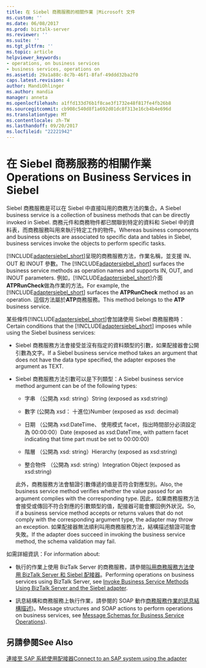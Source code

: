 ```yaml
---
title: 在 Siebel 商務服務的相關作業 |Microsoft 文件
ms.custom: ''
ms.date: 06/08/2017
ms.prod: biztalk-server
ms.reviewer: ''
ms.suite: ''
ms.tgt_pltfrm: ''
ms.topic: article
helpviewer_keywords:
- operations, on business services
- business services, operations on
ms.assetid: 29a1a88c-8c7b-46f1-8faf-49ddd32ba2f0
caps.latest.revision: 4
author: MandiOhlinger
ms.author: mandia
manager: anneta
ms.openlocfilehash: a1ffd133d76b1f8cae3f1732e48f817fe4fb26b8
ms.sourcegitcommit: cb908c540d8f1a692d01dc8f313e16cb4b4e696d
ms.translationtype: MT
ms.contentlocale: zh-TW
ms.lasthandoff: 09/20/2017
ms.locfileid: "22221942"
---
```

# <a name="operations-on-business-services-in-siebel"></a><span data-ttu-id="bd022-102">在 Siebel 商務服務的相關作業</span><span class="sxs-lookup"><span data-stu-id="bd022-102">Operations on Business Services in Siebel</span></span>
<span data-ttu-id="bd022-103">Siebel 商務服務是可以在 Siebel 中直接叫用的商務方法的集合。</span><span class="sxs-lookup"><span data-stu-id="bd022-103">A Siebel business service is a collection of business methods that can be directly invoked in Siebel.</span></span> <span data-ttu-id="bd022-104">商務元件和商務物件都已關聯到特定的資料和 Siebel 中的資料表，而商務服務叫用來執行特定工作的物件。</span><span class="sxs-lookup"><span data-stu-id="bd022-104">Whereas business components and business objects are associated to specific data and tables in Siebel, business services invoke the objects to perform specific tasks.</span></span>  
  
 <span data-ttu-id="bd022-105">[!INCLUDE[adaptersiebel_short](../../includes/adaptersiebel-short-md.md)]呈現的商務服務方法，作業名稱，並支援 IN、 OUT 和 INOUT 參數。</span><span class="sxs-lookup"><span data-stu-id="bd022-105">The [!INCLUDE[adaptersiebel_short](../../includes/adaptersiebel-short-md.md)] surfaces the business service methods as operation names and supports IN, OUT, and INOUT parameters.</span></span> <span data-ttu-id="bd022-106">例如，[!INCLUDE[adaptersiebel_short](../../includes/adaptersiebel-short-md.md)]介面**ATPRunCheck**做為作業的方法。</span><span class="sxs-lookup"><span data-stu-id="bd022-106">For example, the [!INCLUDE[adaptersiebel_short](../../includes/adaptersiebel-short-md.md)] surfaces the **ATPRunCheck** method as an operation.</span></span> <span data-ttu-id="bd022-107">這個方法屬於**ATP**商務服務。</span><span class="sxs-lookup"><span data-stu-id="bd022-107">This method belongs to the **ATP** business service.</span></span>  
  
 <span data-ttu-id="bd022-108">某些條件[!INCLUDE[adaptersiebel_short](../../includes/adaptersiebel-short-md.md)]會加諸使用 Siebel 商務服務時：</span><span class="sxs-lookup"><span data-stu-id="bd022-108">Certain conditions that the [!INCLUDE[adaptersiebel_short](../../includes/adaptersiebel-short-md.md)] imposes while using the Siebel business services:</span></span>  
  
-   <span data-ttu-id="bd022-109">Siebel 商務服務方法會接受並沒有指定的資料類型的引數，如果配接器會公開引數為文字。</span><span class="sxs-lookup"><span data-stu-id="bd022-109">If a Siebel business service method takes an argument that does not have the data type specified, the adapter exposes the argument as TEXT.</span></span>  
  
-   <span data-ttu-id="bd022-110">Siebel 商務服務方法引數可以是下列類型：</span><span class="sxs-lookup"><span data-stu-id="bd022-110">A Siebel business service method argument can be of the following types:</span></span>  
  
    -   <span data-ttu-id="bd022-111">字串 （公開為 xsd: string）</span><span class="sxs-lookup"><span data-stu-id="bd022-111">String (exposed as xsd:string)</span></span>  
  
    -   <span data-ttu-id="bd022-112">數字 (公開為 xsd： 十進位)</span><span class="sxs-lookup"><span data-stu-id="bd022-112">Number (exposed as xsd: decimal)</span></span>  
  
    -   <span data-ttu-id="bd022-113">日期 （公開為 xsd:DateTime、 使用模式 facet，指出時間部分必須設定為 00:00:00）</span><span class="sxs-lookup"><span data-stu-id="bd022-113">Date (exposed as xsd:DateTime, with pattern facet indicating that time part must be set to 00:00:00)</span></span>  
  
    -   <span data-ttu-id="bd022-114">階層 （公開為 xsd: string）</span><span class="sxs-lookup"><span data-stu-id="bd022-114">Hierarchy (exposed as xsd:string)</span></span>  
  
    -   <span data-ttu-id="bd022-115">整合物件 （公開為 xsd: string）</span><span class="sxs-lookup"><span data-stu-id="bd022-115">Integration Object (exposed as xsd:string)</span></span>  
  
     <span data-ttu-id="bd022-116">此外，商務服務方法會驗證引數傳遞的值是否符合對應型別。</span><span class="sxs-lookup"><span data-stu-id="bd022-116">Also, the business service method verifies whether the value passed for an argument complies with the corresponding type.</span></span> <span data-ttu-id="bd022-117">因此，如果商務服務方法會接受或傳回不符合對應的引數類型的值，配接器可能會擲回例外狀況。</span><span class="sxs-lookup"><span data-stu-id="bd022-117">So, if a business service method accepts or returns values that do not comply with the corresponding argument type, the adapter may throw an exception.</span></span> <span data-ttu-id="bd022-118">如果配接器無法順利叫用商務服務方法，結構描述驗證可能會失敗。</span><span class="sxs-lookup"><span data-stu-id="bd022-118">If the adapter does succeed in invoking the business service method, the schema validation may fail.</span></span>  
  
 <span data-ttu-id="bd022-119">如需詳細資訊：</span><span class="sxs-lookup"><span data-stu-id="bd022-119">For information about:</span></span>  
  
-   <span data-ttu-id="bd022-120">執行的作業上使用 BizTalk Server 的商務服務，請參閱[叫用商務服務方法使用 BizTalk Server 和 Siebel 配接器](../../adapters-and-accelerators/adapter-siebel/invoke-business-service-methods-using-biztalk-server-and-the-siebel-adapter.md)。</span><span class="sxs-lookup"><span data-stu-id="bd022-120">Performing operations on business services using BizTalk Server, see [Invoke Business Service Methods Using BizTalk Server and the Siebel adapter](../../adapters-and-accelerators/adapter-siebel/invoke-business-service-methods-using-biztalk-server-and-the-siebel-adapter.md).</span></span>  
  
-   <span data-ttu-id="bd022-121">訊息結構和商務服務上執行作業，請參閱的 SOAP 動作[商務服務作業的訊息結構描述](../../adapters-and-accelerators/adapter-siebel/message-schemas-for-business-service-operations.md))。</span><span class="sxs-lookup"><span data-stu-id="bd022-121">Message structures and SOAP actions to perform operations on business services, see [Message Schemas for Business Service Operations](../../adapters-and-accelerators/adapter-siebel/message-schemas-for-business-service-operations.md)).</span></span>  
  
## <a name="see-also"></a><span data-ttu-id="bd022-122">另請參閱</span><span class="sxs-lookup"><span data-stu-id="bd022-122">See Also</span></span>  
 [<span data-ttu-id="bd022-123">連接至 SAP 系統使用配接器</span><span class="sxs-lookup"><span data-stu-id="bd022-123">Connect to an SAP system using the adapter</span></span>](../../adapters-and-accelerators/adapter-sap/connect-to-an-sap-system-using-the-adapter.md)